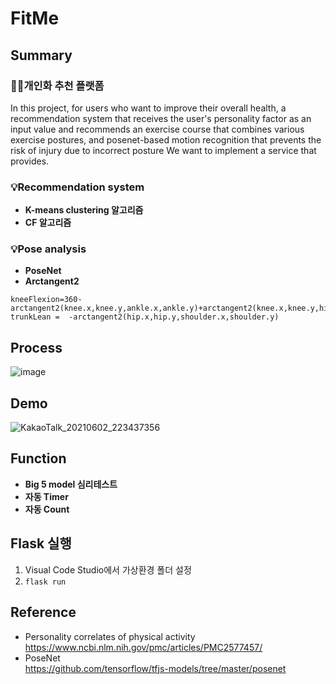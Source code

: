 # FitMe

## Summary
### 🧎‍♀️개인화 추천 플랫폼
In this project, for users who want to improve their overall health, a recommendation system that receives the user's personality factor as an input value and recommends an exercise course that combines various exercise postures, and posenet-based motion recognition that prevents the risk of injury due to incorrect posture We want to implement a service that provides.

### 💡Recommendation system
* **K-means clustering 알고리즘**
* **CF 알고리즘**  

### 💡Pose analysis
* **PoseNet**
* **Arctangent2**  
```
kneeFlexion=360-arctangent2(knee.x,knee.y,ankle.x,ankle.y)+arctangent2(knee.x,knee.y,hip.x,hip.y);
trunkLean =  -arctangent2(hip.x,hip.y,shoulder.x,shoulder.y)
```

## Process
![image](https://user-images.githubusercontent.com/66551410/122395548-121dc000-cfb2-11eb-9d27-d1061a6db072.png)

## Demo
![KakaoTalk_20210602_223437356](https://user-images.githubusercontent.com/66551410/122398109-85c0cc80-cfb4-11eb-838c-437f7cceb9f8.gif)

## Function
* **Big 5 model 심리테스트**
* **자동 Timer**
* **자동 Count**

## Flask 실행
1. Visual Code Studio에서 가상환경 폴더 설정  
2. ```flask run```

## Reference
* Personality correlates of physical activity  
https://www.ncbi.nlm.nih.gov/pmc/articles/PMC2577457/
* PoseNet  
https://github.com/tensorflow/tfjs-models/tree/master/posenet
